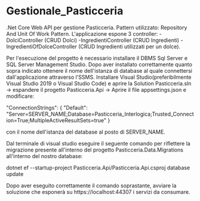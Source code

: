 # Gestionale_Pasticceria

.Net Core Web API per gestione Pasticceria.
Pattern utilizzato: Repository And Unit Of Work Pattern.
L'applicazione espone 3 controller:
-DolciController (CRUD Dolci)
-IngredientiController (CRUD Ingredienti)
-IngredientiOfDolceController (CRUD Ingredienti utilizzati per un dolce).

Per l'esecuzione del progetto è necessario installare il DBMS Sql Server e SQL Server Management Studio.
Dopo aver installato correttamente quanto sopra indicato ottenere il nome dell'istanza di database al quale connettersi dall'applicazione attraverso l'SSMS.
Installare Visual Studio(preferibilmente Visual Studio 2019 o Visual Studio Code) e aprire la Solution Pasticceria.sln -> espandere il progetto Pasticceria.Api
-> Aprire il file appsettings.json e modificare:

"ConnectionStrings": {
    "Default": "Server=SERVER_NAME;Database=Pasticceria_Interlogica;Trusted_Connection=True;MultipleActiveResultSets=true"
  }
  
  con il nome dell'istanza del database al posto di SERVER_NAME.
  
  Dal terminale di visual studio eseguire il seguente comando per riflettere la migrazione presente all'interno del progetto Pasticceria.Data.Migrations all'interno del nostro database:
  
 dotnet ef --startup-project Pasticceria.Api/Pasticceria.Api.csproj database update
 
 Dopo aver eseguito correttamente il comando soprastante, avviare la soluzione che esponerà su https://localhost:44307 i servizi da consumare.
